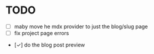 # TODO
- [ ] maby move he mdx provider to just the blog/slug page 
- [ ] fix project page errors
- [✓] do the blog post preview

